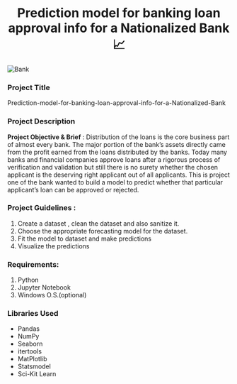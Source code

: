 <h1 align="center" >Prediction model for banking loan approval info for a Nationalized Bank 📈 </h1>

![Bank](https://github.com/MANISH-SAHANI/Prediction-model-for-banking-loan-approval-info-for-a-Nationalized-Bank/assets/91081774/9992536c-f777-42d6-ac4c-7af8ff32c2ae)



### Project Title
Prediction-model-for-banking-loan-approval-info-for-a-Nationalized-Bank

### Project Description
**Project Objective & Brief** : Distribution of the loans is the core business part of almost every bank. The major portion of the bank’s assets directly came from the profit earned from the loans distributed by the banks. Today many banks and financial companies approve loans after a rigorous process of verification and validation but still there is no surety whether the chosen applicant is the deserving right applicant out of all applicants. This is project one of the bank wanted to build a model to predict whether that particular applicant’s loan can be approved or rejected.


### Project Guidelines :
1. Create a dataset , clean the dataset and also sanitize it.
2. Choose the appropriate forecasting model for the dataset.
3. Fit the model to dataset and make predictions
4. Visualize the predictions

### Requirements:
1. Python
2. Jupyter Notebook
3. Windows O.S.(optional)

### Libraries Used
 - Pandas
 - NumPy
 - Seaborn
 - itertools
 - MatPlotlib
 - Statsmodel
 - Sci-Kit Learn

